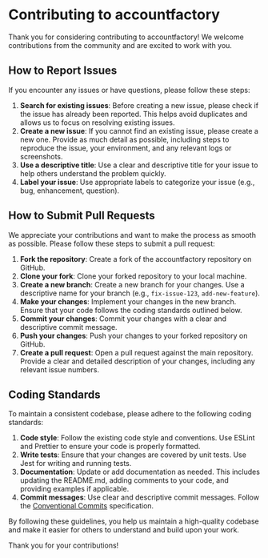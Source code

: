 # Contributing to accountfactory

Thank you for considering contributing to accountfactory! We welcome contributions from the community and are excited to work with you.

## How to Report Issues

If you encounter any issues or have questions, please follow these steps:

1. **Search for existing issues**: Before creating a new issue, please check if the issue has already been reported. This helps avoid duplicates and allows us to focus on resolving existing issues.
2. **Create a new issue**: If you cannot find an existing issue, please create a new one. Provide as much detail as possible, including steps to reproduce the issue, your environment, and any relevant logs or screenshots.
3. **Use a descriptive title**: Use a clear and descriptive title for your issue to help others understand the problem quickly.
4. **Label your issue**: Use appropriate labels to categorize your issue (e.g., bug, enhancement, question).

## How to Submit Pull Requests

We appreciate your contributions and want to make the process as smooth as possible. Please follow these steps to submit a pull request:

1. **Fork the repository**: Create a fork of the accountfactory repository on GitHub.
2. **Clone your fork**: Clone your forked repository to your local machine.
3. **Create a new branch**: Create a new branch for your changes. Use a descriptive name for your branch (e.g., `fix-issue-123`, `add-new-feature`).
4. **Make your changes**: Implement your changes in the new branch. Ensure that your code follows the coding standards outlined below.
5. **Commit your changes**: Commit your changes with a clear and descriptive commit message.
6. **Push your changes**: Push your changes to your forked repository on GitHub.
7. **Create a pull request**: Open a pull request against the main repository. Provide a clear and detailed description of your changes, including any relevant issue numbers.

## Coding Standards

To maintain a consistent codebase, please adhere to the following coding standards:

1. **Code style**: Follow the existing code style and conventions. Use ESLint and Prettier to ensure your code is properly formatted.
2. **Write tests**: Ensure that your changes are covered by unit tests. Use Jest for writing and running tests.
3. **Documentation**: Update or add documentation as needed. This includes updating the README.md, adding comments to your code, and providing examples if applicable.
4. **Commit messages**: Use clear and descriptive commit messages. Follow the [Conventional Commits](https://www.conventionalcommits.org/) specification.

By following these guidelines, you help us maintain a high-quality codebase and make it easier for others to understand and build upon your work.

Thank you for your contributions!
